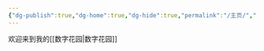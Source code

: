 ```yaml
---
{"dg-publish":true,"dg-home":true,"dg-hide":true,"permalink":"/主页/","hide":true,"tags":["gardenEntry"],"dgPassFrontmatter":true,"noteIcon":"","created":"2023-05-28T17:33:30.933+08:00","updated":"2023-05-28T20:31:10.433+08:00"}
---
```



欢迎来到我的[[数字花园\|数字花园]]
